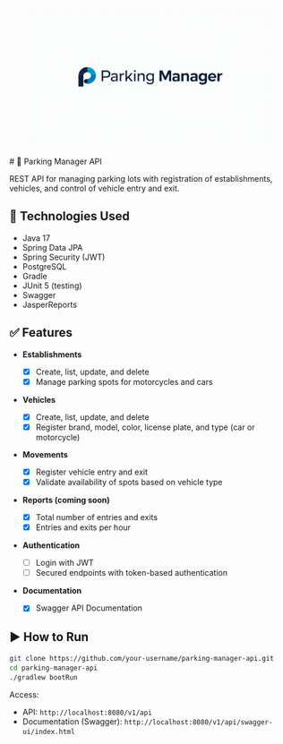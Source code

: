<p align="center">
  <img src="src/main/resources/static/logo-16-9.jpg" height="250">
</p>
# 🚗 Parking Manager API

REST API for managing parking lots with registration of establishments, vehicles, and control of vehicle entry and exit.

## 🔧 Technologies Used

* Java 17
* Spring Data JPA
* Spring Security (JWT)
* PostgreSQL
* Gradle
* JUnit 5 (testing)
* Swagger
* JasperReports

## ✅ Features

* **Establishments**

  - [x] Create, list, update, and delete
  - [x] Manage parking spots for motorcycles and cars

* **Vehicles**

  - [x] Create, list, update, and delete
  - [x] Register brand, model, color, license plate, and type (car or motorcycle)

* **Movements**

  - [x] Register vehicle entry and exit
  - [x] Validate availability of spots based on vehicle type

* **Reports (coming soon)**

  - [x] Total number of entries and exits
  - [x] Entries and exits per hour

* **Authentication**

  - [ ] Login with JWT
  - [ ] Secured endpoints with token-based authentication
 
* **Documentation**
  - [x] Swagger API Documentation

## ▶️ How to Run

```bash
git clone https://github.com/your-username/parking-manager-api.git
cd parking-manager-api
./gradlew bootRun
```

Access:

* API: `http://localhost:8080/v1/api`
* Documentation (Swagger): `http://localhost:8080/v1/api/swagger-ui/index.html` 
